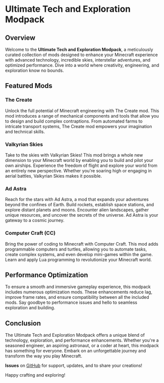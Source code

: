 # Ultimate Tech and Exploration Modpack

## Overview
Welcome to the **Ultimate Tech and Exploration Modpack**, a meticulously curated collection of mods designed to enhance your Minecraft experience with advanced technology, incredible skies, interstellar adventures, and optimized performance. Dive into a world where creativity, engineering, and exploration know no bounds.

## Featured Mods

### The Create
Unlock the full potential of Minecraft engineering with The Create mod. This mod introduces a range of mechanical components and tools that allow you to design and build complex contraptions. From automated farms to intricate transport systems, The Create mod empowers your imagination and technical skills.

### Valkyrian Skies
Take to the skies with Valkyrian Skies! This mod brings a whole new dimension to your Minecraft world by enabling you to build and pilot your own airships. Experience the freedom of flight and explore your world from an entirely new perspective. Whether you're soaring high or engaging in aerial battles, Valkyrian Skies makes it possible.

### Ad Astra
Reach for the stars with Ad Astra, a mod that expands your adventures beyond the confines of Earth. Build rockets, establish space stations, and explore distant planets and moons. Encounter alien landscapes, gather unique resources, and uncover the secrets of the universe. Ad Astra is your gateway to a cosmic journey.

### Computer Craft (CC)
Bring the power of coding to Minecraft with Computer Craft. This mod adds programmable computers and turtles, allowing you to automate tasks, create complex systems, and even develop mini-games within the game. Learn and apply Lua programming to revolutionize your Minecraft world.

## Performance Optimization
To ensure a smooth and immersive gameplay experience, this modpack includes numerous optimization mods. These enhancements reduce lag, improve frame rates, and ensure compatibility between all the included mods. Say goodbye to performance issues and hello to seamless exploration and building.

## Conclusion
The Ultimate Tech and Exploration Modpack offers a unique blend of technology, exploration, and performance enhancements. Whether you're a seasoned engineer, an aspiring astronaut, or a coder at heart, this modpack has something for everyone. Embark on an unforgettable journey and transform the way you play Minecraft.

**Issues** on [GitHub]() for support, updates, and to share your creations!

Happy crafting and exploring!
